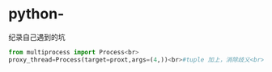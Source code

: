 # python-
纪录自己遇到的坑<br>
```Python
from multiprocess import Process<br>
proxy_thread=Process(target=proxt,args=(4,))<br>#tuple 加上，消除歧义<br>
```

